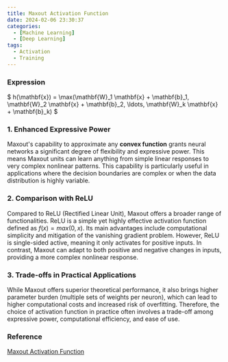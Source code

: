 ```yaml
---
title: Maxout Activation Function
date: 2024-02-06 23:30:37
categories:
  - [Machine Learning]
  - [Deep Learning]
tags:
  - Activation
  - Training
---
```


### Expression

$
h(\mathbf{x}) = \max(\mathbf{W}_1 \mathbf{x} + \mathbf{b}_1, \mathbf{W}_2 \mathbf{x} + \mathbf{b}_2, \ldots, \mathbf{W}_k \mathbf{x} + \mathbf{b}_k)
$

### 1. Enhanced Expressive Power
Maxout's capability to approximate any **convex function** grants neural networks a significant degree of flexibility and expressive power. This means Maxout units can learn anything from simple linear responses to very complex nonlinear patterns. This capability is particularly useful in applications where the decision boundaries are complex or when the data distribution is highly variable.

### 2. Comparison with ReLU
Compared to ReLU (Rectified Linear Unit), Maxout offers a broader range of functionalities. ReLU is a simple yet highly effective activation function defined as $f(x)=max(0,x)$. Its main advantages include computational simplicity and mitigation of the vanishing gradient problem. However, ReLU is single-sided active, meaning it only activates for positive inputs. In contrast, Maxout can adapt to both positive and negative changes in inputs, providing a more complex nonlinear response.

### 3. Trade-offs in Practical Applications
While Maxout offers superior theoretical performance, it also brings higher parameter burden (multiple sets of weights per neuron), which can lead to higher computational costs and increased risk of overfitting. Therefore, the choice of activation function in practice often involves a trade-off among expressive power, computational efficiency, and ease of use.

### Reference

[Maxout Activation Function](https://blog.csdn.net/hjimce/article/details/50414467)

